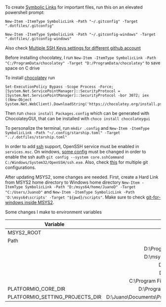 To create [Symbolic Links](https://winaero.com/create-symbolic-link-windows-10-powershell/) for important files, run this on an elevated powershell prompt:

```
New-Item -ItemType SymbolicLink -Path "~/.gitconfig" -Target ".dotfiles/.gitconfig"

New-Item -ItemType SymbolicLink -Path "~/.gitconfig-windows" -Target ".dotfiles/.gitconfig-windows"
```

Also check [Multiple SSH Keys settings for different github account](https://gist.github.com/jexchan/2351996)

Before installing chocolatey, I run `New-Item -ItemType SymbolicLink -Path "C:/ProgramData/chocolatey" -Target "D:/ProgramData/chocolatey"` to save space on C drive

To install [chocolatey](https://docs.chocolatey.org/en-us/choco/setup) run

```
Set-ExecutionPolicy Bypass -Scope Process -Force; [System.Net.ServicePointManager]::SecurityProtocol = [System.Net.ServicePointManager]::SecurityProtocol -bor 3072; iex ((New-Object System.Net.WebClient).DownloadString('https://chocolatey.org/install.ps1'))
```

Then run `choco install Packages.config` which can be generated with ChocolateyGUI, that can be installed with `choco install chocolateygui`

To personalize the terminal, run `mkdir .config` and `New-Item -ItemType SymbolicLink -Path "~/.config/starship.toml" -Target "../.dotfiles/starship.toml"`

In order to add [ssh](https://docs.github.com/es/github/authenticating-to-github/connecting-to-github-with-ssh/about-ssh) support, OpenSSH service must be enabled in `services.msc`. On windows, [some config](https://gist.github.com/danieldogeanu/16c61e9b80345c5837b9e5045a701c99) must be changed in order to enable the ssh auth `git config --system core.sshCommand C:/Windows/System32/OpenSSH/ssh.exe`. Also, check [this](https://dev.to/rafaelcpalmeida/managing-multiple-git-configurations-1gdh) for multiple git configurations.

After updating MSYS2, some changes are needed. First, create a Hard Link from MSYS2 home directory to Windows home directory `New-Item -ItemType SymbolicLink -Path "D:/msys64/home/JuanoD" -Target "C:/Users/JuanoD"` and `New-Item -ItemType SymbolicLink -Path 'D:\msys64\scripts' -Target "${pwd}/scripts"`.
Make sure to check [git-for-windows inside MSYS2](https://github.com/git-for-windows/git/wiki/Install-inside-MSYS2-proper).

Some changes I make to environment variables

| Variable                        |                                 Change |
| ------------------------------- | -------------------------------------: |
| MSYS2_ROOT                      |                             D:\\msys64 |
| Path                            |                                    `+` |
|                                 |               D:\\Programs\VSCode\\bin |
|                                 |               D:\\msys64\\mingw64\\bin |
|                                 |                   D:\\msys64\\usr\\bin |
|                                 |             D:\\msys64\\scripts |
|                                 |     C:\\Program Files\\PowerShell\\7\\ |
| PLATFORMIO_CORE_DIR             |           D:\\ProgramData\\.platformio |
| PLATFORMIO_SETTING_PROJECTS_DIR | D:\Juano\Documents\Projects\PlatformIO |
